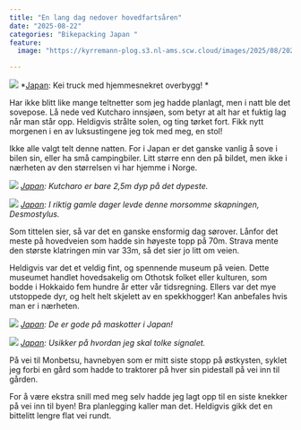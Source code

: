 ```yaml
---
title: "En lang dag nedover hovedfartsåren"
date: "2025-08-22"
categories: "Bikepacking Japan "
feature:
  image: "https://kyrremann-plog.s3.nl-ams.scw.cloud/images/2025/08/20250822_080055.jpg"

---
```



![](https://kyrremann-plog.s3.nl-ams.scw.cloud/images/2025/08/20250822_080055.jpg)
*[Japan](https://www.google.com/maps/place/45.1257408,142.34632959972222): Kei truck med hjemmesnekret overbygg! *

Har ikke blitt like mange teltnetter som jeg hadde planlagt, men i natt ble det sovepose. Lå nede ved Kutcharo innsjøen, som betyr at alt har et fuktig lag når man står opp. Heldigvis strålte solen, og ting tørket fort. Fikk nytt morgenen i en av luksustingene jeg tok med meg, en stol!

Ikke alle valgt telt denne natten. For i Japan er det ganske vanlig å sove i bilen sin, eller ha små campingbiler. Litt større enn den på bildet, men ikke i nærheten av den størrelsen vi har hjemme i Norge. 


![](https://kyrremann-plog.s3.nl-ams.scw.cloud/images/2025/08/20250822_080340.jpg)
*[Japan](https://www.google.com/maps/place/45.125721599722226,142.3462528): Kutcharo er bare 2,5m dyp på det dypeste.*


![](https://kyrremann-plog.s3.nl-ams.scw.cloud/images/2025/08/20250822_105011.jpg)
*[Japan](https://www.google.com/maps/place/44.9392672,142.56761589972223): I riktig gamle dager levde denne morsomme skapningen, Desmostylus.*

Som tittelen sier, så var det en ganske ensformig dag sørover. Lånfor det meste på hovedveien som hadde sin høyeste topp på 70m. Strava mente den største klatringen min var 33m, så det sier jo litt om veien.

Heldigvis var det et veldig fint, og spennende museum på veien. Dette museumet handlet hovedsakelig om Othotsk folket eller kulturen, som bodde i Hokkaido fem hundre år etter vår tidsregning. Ellers var det mye utstoppede dyr, og helt helt skjelett av en spekkhogger! Kan anbefales hvis man er i nærheten.


![](https://kyrremann-plog.s3.nl-ams.scw.cloud/images/2025/08/20250822_160304.jpg)
*[Japan](https://www.google.com/maps/place/44.57935069972223,142.9642073997222): De er gode på maskotter i Japan!*


![](https://kyrremann-plog.s3.nl-ams.scw.cloud/images/2025/08/20250822_165951.jpg)
*[Japan](https://www.google.com/maps/place/44.4825376,143.09864949972223): Usikker på hvordan jeg skal tolke signalet.*

På vei til Monbetsu, havnebyen som er mitt siste stopp på østkysten, syklet jeg forbi en gård som hadde to traktorer på hver sin pidestall på vei inn til gården.

For å være ekstra snill med meg selv hadde jeg lagt opp til en siste knekker på vei inn til byen! Bra planlegging kaller man det. Heldigvis gikk det en bittelitt lengre flat vei rundt.